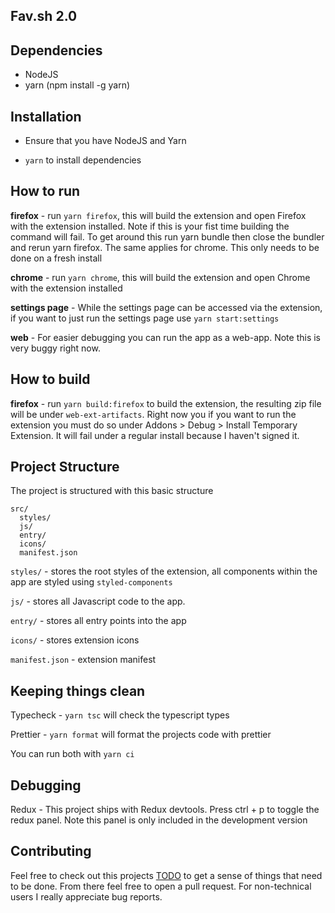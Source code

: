 ## Fav.sh 2.0

## Dependencies

* NodeJS
* yarn (npm install -g yarn)

## Installation

* Ensure that you have NodeJS and Yarn

* `yarn` to install dependencies



## How to run

**firefox** - run `yarn firefox`, this will build the extension and open Firefox with the extension installed. Note if this is your fist time building the command will fail. To get around this run yarn bundle then close the bundler and rerun yarn firefox. The same applies for chrome. This only needs to be done on a fresh install

**chrome** - run `yarn chrome`, this will build the extension and open Chrome with the extension installed

**settings page** - While the settings page can be accessed via the extension, if you want to just run the settings page use `yarn start:settings`

**web** - For easier debugging you can run the app as a web-app. Note this is very buggy right now.

## How to build

**firefox** - run `yarn build:firefox` to build the extension, the resulting zip file will be under `web-ext-artifacts`. Right now you if you want to run the extension you must do so under Addons > Debug > Install Temporary Extension. It will fail under a regular install because I haven't signed it.


## Project Structure

The project is structured with this basic structure

```
src/
  styles/
  js/
  entry/
  icons/
  manifest.json

```

`styles/` - stores the root styles of the extension, all components within the app are styled using `styled-components`

`js/` - stores all Javascript code to the app.

`entry/` - stores all entry points into the app

`icons/` - stores extension icons

`manifest.json` - extension manifest


## Keeping things clean

Typecheck - `yarn tsc` will check the typescript types

Prettier - `yarn format` will format the projects code with prettier

You can run both with `yarn ci`

## Debugging

Redux - This project ships with Redux devtools. Press ctrl + p to toggle the  redux panel. Note this panel is only included in the development version


## Contributing 

Feel free to check out this projects [TODO](TODO.md) to get a sense of things that need to be done. From there feel free to open a pull request. For non-technical users I really appreciate bug reports.
